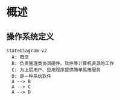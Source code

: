 # 概述

## 操作系统定义
```mermaid
stateDiagram-v2
  A: 概念
  B: 负责管理类协调硬件、软件等计算机资源的工作
  C: 为上层用户、应用程序提供简单易用服务
  D: 是一种系统软件
  A --> B
  A --> C
  A --> D
```

